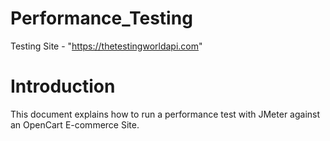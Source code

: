 # Performance_Testing
 Testing Site - "https://thetestingworldapi.com"


# Introduction
This document explains how to run a performance test with JMeter against an OpenCart E-commerce Site.
